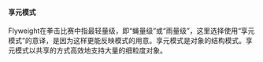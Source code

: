 #### 享元模式

Flyweight在拳击比赛中指最轻量级，即“蝇量级”或“雨量级”，这里选择使用“享元模式”的意译，是因为这样更能反映模式的用意。享元模式是对象的结构模式。享元模式以共享的方式高效地支持大量的细粒度对象。

